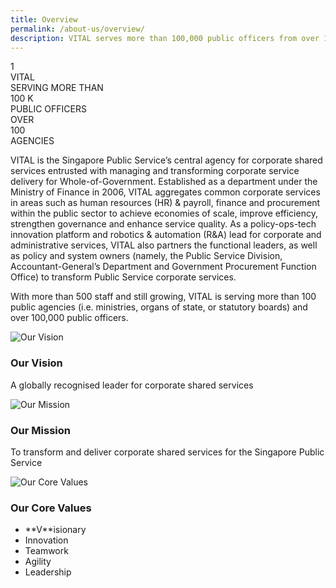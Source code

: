 ```yaml
---
title: Overview
permalink: /about-us/overview/
description: VITAL serves more than 100,000 public officers from over 100 agencies.
---
```

<div id="overview-counter">
    <div id="vital">
        <div class="label-top"></div>
        <div class="counter">1</div>
        <div class="label-bottom">VITAL</div>
    </div>
    <div id="serving">
        <div class="label-top">SERVING MORE THAN</div>
        <div class="counter">100&nbsp;K</div>
        <div class="label-bottom">PUBLIC OFFICERS</div>
    </div>
    <div id="agencies">
        <div class="label-top">OVER</div>
        <div class="counter">100</div>
        <div class="label-bottom">AGENCIES</div>
    </div>
</div>

VITAL is the Singapore Public Service’s central agency for corporate shared services entrusted with managing and transforming corporate service delivery for Whole-of-Government. Established as a department under the Ministry of Finance in 2006, VITAL aggregates common corporate services in areas such as human resources (HR) & payroll, finance and procurement within the public sector to achieve economies of scale, improve efficiency, strengthen governance and enhance service quality. As a policy-ops-tech innovation platform and robotics & automation (R&A) lead for corporate and administrative services, VITAL also partners the functional leaders, as well as policy and system owners (namely, the Public Service Division, Accountant-General’s Department and Government Procurement Function Office) to transform Public Service corporate services. 

With more than 500 staff and still growing, VITAL is serving more than 100 public agencies (i.e.  ministries, organs of state, or statutory boards) and over 100,000 public officers.

<div class="vision-mission-values">
    <div class="block">
        <img src="/images/overview/our-vision.jpg" alt="Our Vision">
        <h3>Our Vision</h3>
        <p>A globally recognised leader for corporate shared services</p>
    </div>
    <div class="block">
        <img src="/images/overview/our-mission.jpg" alt="Our Mission">
        <h3>Our Mission</h3>
        <p>To transform and deliver corporate shared services for the Singapore Public Service</p>
    </div>
    <div class="block">
        <img src="/images/overview/core-values.jpg" alt="Our Core Values">
        <h3>Our Core Values</h3>
        <ul>
            <li>**V**isionary</li>
            <li>Innovation</li>
            <li>Teamwork</li>
            <li>Agility</li>
						<li>Leadership</li>
        </ul>
    </div></div>